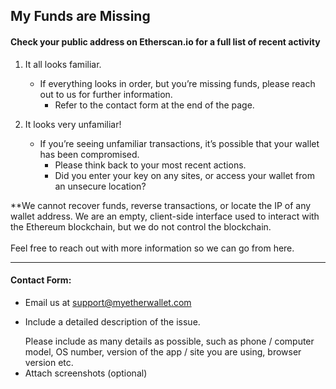 ## My Funds are Missing

#### Check your public address on Etherscan.io for a full list of recent activity

1. It all looks familiar.

   - If everything looks in order, but you’re missing funds, please reach out to us for further information.
     - Refer to the contact form at the end of the page.

2. It looks very unfamiliar!

   - If you’re seeing unfamiliar transactions, it’s possible that your wallet has been compromised.
     - Please think back to your most recent actions.
     - Did you enter your key on any sites, or access your wallet from an unsecure location?

<note>
**We cannot recover funds, reverse transactions, or locate the IP of any wallet address. We are an empty, client-side interface used to interact with the Ethereum blockchain, but we do not control the blockchain.
<br>
<br>
Feel free to reach out with more information so we can go from here.
</note>

* * *

#### Contact Form:

- Email us at [support@myetherwallet.com](mailto:support@myetherwallet.com)
- <p>Include a detailed description of the issue.</p>
  <note>Please include as many details as possible, such as phone / computer model, OS number, version of the app / site you are using, browser version etc.</note>
- Attach screenshots (optional)

